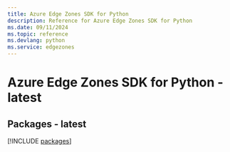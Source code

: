 ```yaml
---
title: Azure Edge Zones SDK for Python
description: Reference for Azure Edge Zones SDK for Python
ms.date: 09/11/2024
ms.topic: reference
ms.devlang: python
ms.service: edgezones
---
```

# Azure Edge Zones SDK for Python - latest
## Packages - latest
[!INCLUDE [packages](edge-zones-index.md)]